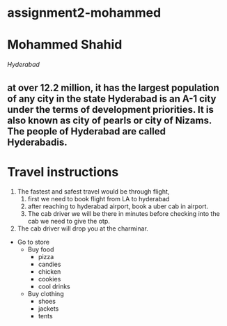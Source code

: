 # assignment2-mohammed
# Mohammed Shahid
###### Hyderabad
at over 12.2 million, it has the largest population of any city in the state Hyderabad is an A-1 city under the terms of development priorities. It is also known as **city of pearls or city of Nizams**. The people of Hyderabad are called **Hyderabadis**.
------
# Travel instructions
1. The fastest and safest travel would be through flight,  
    1. first we need to book flight from LA to hyderabad
    2. after reaching to hyderabad airport, book a uber cab in airport.
    3. The cab driver we will be there in minutes before checking into the cab we need to give the otp.
2. The cab driver will drop you at the charminar.
* Go to store
    * Buy food
        * pizza
        * candies
        * chicken 
        * cookies
        * cool drinks
    * Buy clothing
        * shoes
        * jackets
        * tents